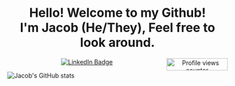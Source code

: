 <div align="center">           
<h1> 
 Hello! Welcome to my Github!
<br>
 I'm Jacob (He/They), Feel free to look around. 
</h1>
 
<a href="https://www.linkedin.com/in/jacob-lee-eugene-wilson/">
            <img src="https://img.shields.io/badge/-@jlewilson-0077B5?style=for-the-badge&amp;labelColor=0077B5&amp;logo=LinkedIn&amp;link=https://www.linkedin.com/in/jacob-lee-eugene-wilson/" alt="LinkedIn Badge">
</a>
<img style="display:inline-block; float:right" alt="Profile views counter" width="140px" height="28px" src="https://komarev.com/ghpvc/?username=JLEWilson&style=flat-square&color=blue"">
</div>


![Jacob's GitHub stats](https://github-readme-stats.vercel.app/api?username=JLEWilson&hide=stars,prs,issues)
